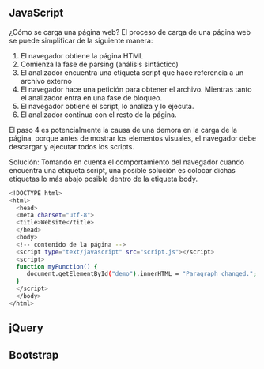 ## JavaScript
¿Cómo se carga una página web?
El proceso de carga de una página web se puede simplificar de la siguiente manera:

1. El navegador obtiene la página HTML
2. Comienza la fase de parsing (análisis sintáctico)
3. El analizador encuentra una etiqueta script que hace referencia a un archivo externo
4. El navegador hace una petición para obtener el archivo. Mientras tanto el analizador entra en una fase de bloqueo.
5. El navegador obtiene el script, lo analiza y lo ejecuta.
6. El analizador continua con el resto de la página.

El paso 4 es potencialmente la causa de una demora en la carga de la página, porque antes de mostrar los elementos visuales, el navegador debe descargar y ejecutar todos los scripts.

Solución:
Tomando en cuenta el comportamiento del navegador cuando encuentra una etiqueta script, una posible solución es colocar dichas etiquetas lo más abajo posible dentro de la etiqueta body.

```bash
<!DOCTYPE html>
<html>
  <head>
  <meta charset="utf-8">
  <title>Website</title>
  </head>
  <body>
  <!-- contenido de la página -->
  <script type="text/javascript" src="script.js"></script>
  <script>
  function myFunction() {
     document.getElementById("demo").innerHTML = "Paragraph changed.";
  }
  </script>
  </body>
</html>
```

## jQuery

## Bootstrap


